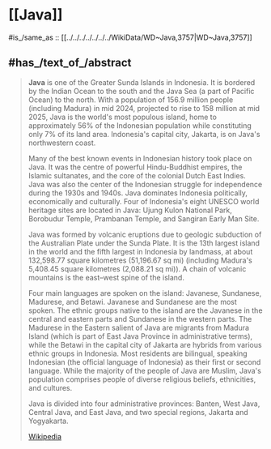 
# [[Java]] 

#is_/same_as :: [[../../../../../../../WikiData/WD~Java,3757|WD~Java,3757]] 

## #has_/text_of_/abstract 

> **Java** is one of the Greater Sunda Islands in Indonesia. 
> It is bordered by the Indian Ocean to the south and the Java Sea (a part of Pacific Ocean) to the north. With a population of 156.9 million people (including Madura) in mid 2024, projected to rise to 158 million at mid 2025, Java is the world's most populous island, home to approximately 56% of the Indonesian population while constituting only 7% of its land area. Indonesia's capital city, Jakarta, is on Java's northwestern coast.
>
> Many of the best known events in Indonesian history took place on Java. It was the centre of powerful Hindu-Buddhist empires, the Islamic sultanates, and the core of the colonial Dutch East Indies. Java was also the center of the Indonesian struggle for independence during the 1930s and 1940s. Java dominates Indonesia politically, economically and culturally. Four of Indonesia's eight UNESCO world heritage sites are located in Java: Ujung Kulon National Park, Borobudur Temple, Prambanan Temple, and Sangiran Early Man Site.
>
> Java was formed by volcanic eruptions due to geologic subduction of the Australian Plate under the Sunda Plate. It is the 13th largest island in the world and the fifth largest in Indonesia by landmass, at about 132,598.77 square kilometres (51,196.67 sq mi) (including Madura's 5,408.45 square kilometres (2,088.21 sq mi)). A chain of volcanic mountains is the east–west spine of the island.
>
> Four main languages are spoken on the island: Javanese, Sundanese, Madurese, and Betawi. Javanese and Sundanese are the most spoken. The ethnic groups native to the island are the Javanese in the central and eastern parts and Sundanese in the western parts. The Madurese in the Eastern salient of Java are migrants from Madura Island (which is part of East Java Province in administrative terms), while the Betawi in the capital city of Jakarta are hybrids from various ethnic groups in Indonesia. Most residents are bilingual, speaking Indonesian (the official language of Indonesia) as their first or second language. While the majority of the people of Java are Muslim, Java's population comprises people of diverse religious beliefs, ethnicities, and cultures.
>
> Java is divided into four administrative provinces: Banten, West Java, Central Java, and East Java, and two special regions, Jakarta and Yogyakarta.
>
> [Wikipedia](https://en.wikipedia.org/wiki/Java) 

